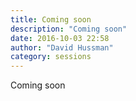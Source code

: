 ```yaml
---
title: Coming soon
description: "Coming soon"
date: 2016-10-03 22:58
author: "David Hussman"
category: sessions
---
```

Coming soon
